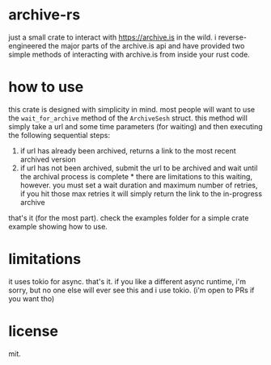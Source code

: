 # archive-rs

just a small crate to interact with https://archive.is in the wild.  i reverse-engineered the major parts of the archive.is api and have provided two simple methods of interacting with archive.is from inside your rust code.

# how to use
this crate is designed with simplicity in mind.  most people will want to use the `wait_for_archive` method of the `ArchiveSesh` struct.  this method will simply take a url and some time parameters (for waiting) and then executing the following sequential steps:
  1) if url has already been archived, returns a link to the most recent archived version
  2) if url has not been archived, submit the url to be archived and wait until the archival process is complete
    * there are limitations to this waiting, however.  you must set a wait duration and maximum number of retries, if you hit those max retries it will simply return the link to the in-progress archive

that's it (for the most part).  check the examples folder for a simple crate example showing how to use.

# limitations
it uses tokio for async.  that's it.  if you like a different async runtime, i'm sorry, but no one else will ever see this and i use tokio.
(i'm open to PRs if you want tho)

# license
mit.

